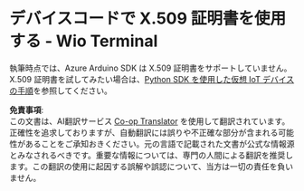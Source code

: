 <!--
CO_OP_TRANSLATOR_METADATA:
{
  "original_hash": "8a74f789f3c1bf41a13c007190360c19",
  "translation_date": "2025-08-24T22:58:20+00:00",
  "source_file": "2-farm/lessons/6-keep-your-plant-secure/wio-terminal-x509.md",
  "language_code": "ja"
}
-->
# デバイスコードで X.509 証明書を使用する - Wio Terminal

執筆時点では、Azure Arduino SDK は X.509 証明書をサポートしていません。X.509 証明書を試してみたい場合は、[Python SDK を使用した仮想 IoT デバイスの手順](single-board-computer-x509.md)を参照してください。

**免責事項**:  
この文書は、AI翻訳サービス [Co-op Translator](https://github.com/Azure/co-op-translator) を使用して翻訳されています。正確性を追求しておりますが、自動翻訳には誤りや不正確な部分が含まれる可能性があることをご承知おきください。元の言語で記載された文書が公式な情報源とみなされるべきです。重要な情報については、専門の人間による翻訳を推奨します。この翻訳の使用に起因する誤解や誤認について、当方は一切の責任を負いません。